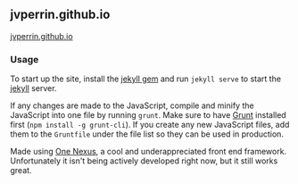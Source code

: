 ## jvperrin.github.io

[jvperrin.github.io][jvp.io]

### Usage

To start up the site, install the [jekyll gem][jekyll-gem] and run `jekyll serve` to start the [jekyll][jekyll-site] server.

If any changes are made to the JavaScript, compile and minify the JavaScript into one file by running `grunt`. Make sure to have [Grunt][grunt] installed first (`npm install -g grunt-cli`). If you create any new JavaScript files, add them to the `Gruntfile` under the file list so they can be used in production.

Made using [One Nexus](one-nexus), a cool and underappreciated front end framework. Unfortunately it isn't being actively developed right now, but it still works great.


[jvp.io]: http://jvperrin.github.io
[jekyll-gem]: https://rubygems.org/gems/jekyll
[jekyll-site]: https://jekyllrb.com/
[grunt]: http://gruntjs.com
[one-nexus]: https://github.com/esr360/One-Nexus
